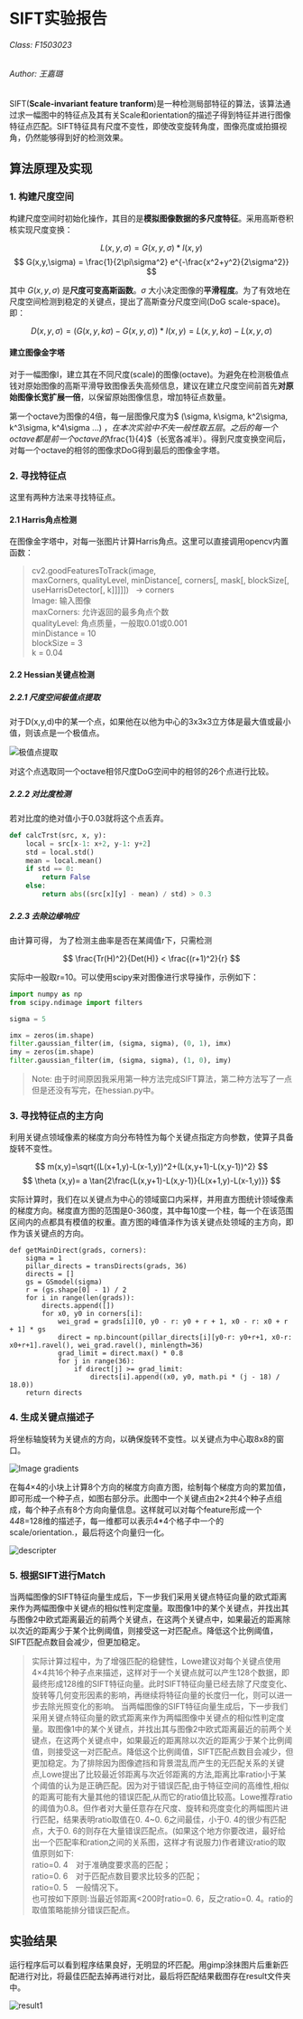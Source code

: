 <script src='https://cdn.mathjax.org/mathjax/latest/MathJax.js?config=TeX-AMS-MML_HTMLorMML'></script>
<script type="text/x-mathjax-config">
  MathJax.Hub.Config({tex2jax: {inlineMath: [['$','$'], ['\\(','\\)']]}});
</script>

# SIFT实验报告

###### Class: F1503023
###### Author: 王嘉璐

SIFT(**Scale-invariant feature tranform**)是一种检测局部特征的算法，该算法通过求一幅图中的特征点及其有关Scale和orientation的描述子得到特征并进行图像特征点匹配。SIFT特征具有尺度不变性，即使改变旋转角度，图像亮度或拍摄视角，仍然能够得到好的检测效果。

## 算法原理及实现

### 1. 构建尺度空间

构建尺度空间时初始化操作，其目的是**模拟图像数据的多尺度特征**。采用高斯卷积核实现尺度变换：

$$  L(x,y,\sigma) = G(x,y,\sigma) * I(x,y) $$
$$  G(x,y,\sigma) = \frac{1}{2\pi\sigma^2} e^{-\frac{x^2+y^2}{2\sigma^2}} $$

其中 $G(x,y,\sigma)$ 是**尺度可变高斯函数**。$\sigma$ 大小决定图像的**平滑程度**。为了有效地在尺度空间检测到稳定的关键点，提出了高斯查分尺度空间(DoG scale-space)。即：

$$ D(x,y,\sigma) = (G(x,y,k\sigma)-G(x,y,\sigma))*I(x,y)
					 = L(x,y,k\sigma)-L(x,y,\sigma)  $$

#### 建立图像金字塔

对于一幅图像I，建立其在不同尺度(scale)的图像(octave)。为避免在检测极值点钱对原始图像的高斯平滑导致图像丢失高频信息，建议在建立尺度空间前首先**对原始图像长宽扩展一倍**，以保留原始图像信息，增加特征点数量。

第一个octave为图像的4倍，每一层图像尺度为$ (\sigma, k\sigma, k^2\sigma, k^3\sigma, k^4\sigma ...) $，在本次实验中不失一般性取五层。之后的每一个octave都是前一个octave的$\frac{1}{4}$（长宽各减半）。得到尺度变换空间后，对每一个octave的相邻的图像求DoG得到最后的图像金字塔。

### 2. 寻找特征点

这里有两种方法来寻找特征点。

#### 2.1 Harris角点检测

在图像金字塔中，对每一张图片计算Harris角点。这里可以直接调用opencv内置函数：

> cv2.goodFeaturesToTrack(image, maxCorners, qualityLevel, minDistance[, corners[, mask[, blockSize[, useHarrisDetector[, k]]]]])    
> -> corners  
> Image: 输入图像  
> maxCorners: 允许返回的最多角点个数  
> qualityLevel: 角点质量，一般取0.01或0.001  
> minDistance = 10  
> blockSize = 3  
> k = 0.04  

#### 2.2 Hessian关键点检测
##### 2.2.1 尺度空间极值点提取

对于D(x,y,d)中的某一个点，如果他在以他为中心的3x3x3立方体是最大值或最小值，则该点是一个极值点。

<img src="http://my.csdn.net/uploads/201207/09/1341795693_8232.jpg" alt="极值点提取">

对这个点选取同一个octave相邻尺度DoG空间中的相邻的26个点进行比较。

##### 2.2.2 对比度检测

若对比度的绝对值小于0.03就将这个点丢弃。

``` python
def calcTrst(src, x, y):
	local = src[x-1: x+2, y-1: y+2]
	std = local.std()
	mean = local.mean()
	if std == 0:
		return False
	else:
		return abs((src[x][y] - mean) / std) > 0.3
```

##### 2.2.3 去除边缘响应

由计算可得， 为了检测主曲率是否在某阈值r下，只需检测

$$ \frac{Tr(H)^2}{Det(H)} < \frac{(r+1)^2}{r} $$

实际中一般取r=10。可以使用scipy来对图像进行求导操作，示例如下：

``` python
import numpy as np
from scipy.ndimage import filters

sigma = 5

imx = zeros(im.shape)
filter.gaussian_filter(im, (sigma, sigma), (0, 1), imx)
imy = zeros(im.shape)
filter.gaussian_filter(im, (sigma, sigma), (1, 0), imy)
```

> Note: 由于时间原因我采用第一种方法完成SIFT算法，第二种方法写了一点但是还没有写完，在hessian.py中。

### 3. 寻找特征点的主方向

利用关键点领域像素的梯度方向分布特性为每个关键点指定方向参数，使算子具备旋转不变性。

$$ m(x,y)=\sqrt{(L(x+1,y)-L(x-1,y))^2+(L(x,y+1)-L(x,y-1))^2} $$
$$ \theta (x,y)= a \tan{2\frac{L(x,y+1)-L(x,y-1)}{L(x+1,y)-L(x-1,y)}} $$

实际计算时，我们在以关键点为中心的领域窗口内采样，并用直方图统计领域像素的梯度方向。梯度直方图的范围是0-360度，其中每10度一个柱，每一个在该范围区间内的点都具有模值的权重。直方图的峰值泽作为该关键点处领域的主方向，即作为该关键点的方向。

```
def getMainDirect(grads, corners):
    sigma = 1
    pillar_directs = transDirects(grads, 36)
    directs = []
    gs = GSmodel(sigma)
    r = (gs.shape[0] - 1) / 2
    for i in range(len(grads)):
        directs.append([])
        for x0, y0 in corners[i]:
            wei_grad = grads[i][0, y0 - r: y0 + r + 1, x0 - r: x0 + r + 1] * gs
            direct = np.bincount(pillar_directs[i][y0-r: y0+r+1, x0-r: x0+r+1].ravel(), wei_grad.ravel(), minlength=36)
            grad_limit = direct.max() * 0.8
            for j in range(36):
                if direct[j] >= grad_limit:
                    directs[i].append((x0, y0, math.pi * (j - 18) / 18.0))
    return directs
```

### 4. 生成关键点描述子

将坐标轴旋转为关键点的方向，以确保旋转不变性。以关键点为中心取8x8的窗口。

<img src="http://my.csdn.net/uploads/201206/06/1338991155_3102.jpg" alt="Image gradients">

在每4×4的小块上计算8个方向的梯度方向直方图，绘制每个梯度方向的累加值，即可形成一个种子点，如图右部分示。此图中一个关键点由2×2共4个种子点组成，每个种子点有8个方向向量信息。这样就可以对每个feature形成一个4*4*8=128维的描述子，每一维都可以表示4*4个格子中一个的scale/orientation.，最后将这个向量归一化。

<img src="http://my.csdn.net/uploads/201206/06/1338988122_4741.jpg" alt="descripter">

### 5. 根据SIFT进行Match

当两幅图像的SIFT特征向量生成后，下一步我们采用关键点特征向量的欧式距离来作为两幅图像中关键点的相似性判定度量。取图像1中的某个关键点，并找出其与图像2中欧式距离最近的前两个关键点，在这两个关键点中，如果最近的距离除以次近的距离少于某个比例阈值，则接受这一对匹配点。降低这个比例阈值，SIFT匹配点数目会减少，但更加稳定。

> 实际计算过程中，为了增强匹配的稳健性，Lowe建议对每个关键点使用4×4共16个种子点来描述，这样对于一个关键点就可以产生128个数据，即最终形成128维的SIFT特征向量。此时SIFT特征向量已经去除了尺度变化、旋转等几何变形因素的影响，再继续将特征向量的长度归一化，则可以进一步去除光照变化的影响。 当两幅图像的SIFT特征向量生成后，下一步我们采用关键点特征向量的欧式距离来作为两幅图像中关键点的相似性判定度量。取图像1中的某个关键点，并找出其与图像2中欧式距离最近的前两个关键点，在这两个关键点中，如果最近的距离除以次近的距离少于某个比例阈值，则接受这一对匹配点。降低这个比例阈值，SIFT匹配点数目会减少，但更加稳定。为了排除因为图像遮挡和背景混乱而产生的无匹配关系的关键点,Lowe提出了比较最近邻距离与次近邻距离的方法,距离比率ratio小于某个阈值的认为是正确匹配。因为对于错误匹配,由于特征空间的高维性,相似的距离可能有大量其他的错误匹配,从而它的ratio值比较高。Lowe推荐ratio的阈值为0.8。但作者对大量任意存在尺度、旋转和亮度变化的两幅图片进行匹配，结果表明ratio取值在0. 4~0. 6之间最佳，小于0. 4的很少有匹配点，大于0. 6的则存在大量错误匹配点。(如果这个地方你要改进，最好给出一个匹配率和ration之间的关系图，这样才有说服力)作者建议ratio的取值原则如下:  
ratio=0. 4　对于准确度要求高的匹配；  
ratio=0. 6　对于匹配点数目要求比较多的匹配；   
ratio=0. 5　一般情况下。  
也可按如下原则:当最近邻距离<200时ratio=0. 6，反之ratio=0. 4。ratio的取值策略能排分错误匹配点。

## 实验结果

运行程序后可以看到程序结果良好，无明显的坏匹配。用gimp涂抹图片后重新匹配进行对比，将最佳匹配去掉再进行对比，最后将匹配结果截图存在result文件夹中。

<img src="result/result1.png" alt="result1">
